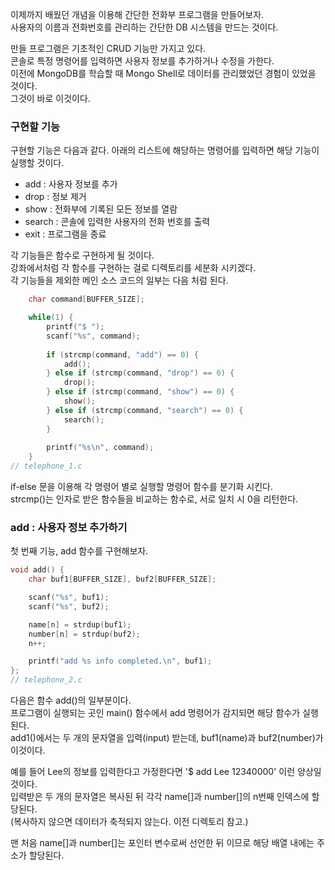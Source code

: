 <p>
이제까지 배웠던 개념을 이용해 간단한 전화부 프로그램을 만들어보자.<br />
사용자의 이름과 전화번호를 관리하는 간단한 DB 시스템을 만드는 것이다.
</p>

<p>
만들 프로그램은 기초적인 CRUD 기능만 가지고 있다.<br />
콘솔로 특정 명령어를 입력하면 사용자 정보를 추가하거나 수정을 가한다.<br />
이전에 MongoDB를 학습할 때 Mongo Shell로 데이터를 관리했었던 경험이 있었을 것이다.<br />
그것이 바로 이것이다.
</p>

### 구현할 기능

<p>구현할 기능은 다음과 같다. 아래의 리스트에 해당하는 명령어를 입력하면 해당 기능이 실행할 것이다.</p>

<ul>
<li>add : 사용자 정보를 추가</li>
<li>drop : 정보 제거</li>
<li>show : 전화부에 기록된 모든 정보를 열람</li>
<li>search : 콘솔에 입력한 사용자의 전화 번호를 출력</li>
<li>exit : 프로그램을 종료</li>
</ul>

<p>
각 기능들은 함수로 구현하게 될 것이다.<br />
강좌에서처럼 각 함수를 구현하는 걸로 디렉토리를 세분화 시키겠다.<br />
각 기능들을 제외한 메인 소스 코드의 일부는 다음 처럼 된다.
</p>

```c
    char command[BUFFER_SIZE];

    while(1) {
        printf("$ ");
        scanf("%s", command);
        
        if (strcmp(command, "add") == 0) {
            add();
        } else if (strcmp(command, "drop") == 0) {
            drop();
        } else if (strcmp(command, "show") == 0) {
            show();
        } else if (strcmp(command, "search") == 0) {
            search();
        }
            
        printf("%s\n", command);
    }
// telephone_1.c
```
<p>
if-else 문을 이용해 각 명령어 별로 실행할 명령어 함수를 분기화 시킨다.<br />
strcmp()는 인자로 받은 함수들을 비교하는 함수로, 서로 일치 시 0을 리턴한다.
</p>

### add : 사용자 정보 추가하기

<p>첫 번째 기능, add 함수를 구현해보자.</p>

```c
void add() {
    char buf1[BUFFER_SIZE], buf2[BUFFER_SIZE];

    scanf("%s", buf1);
    scanf("%s", buf2);

    name[n] = strdup(buf1);
    number[n] = strdup(buf2);
    n++;

    printf("add %s info completed.\n", buf1);
};
// telephone_2.c
```
<p>
다음은 함수 add()의 일부분이다.<br />
프로그램이 실행되는 곳인 main() 함수에서 add 명령어가 감지되면 해당 함수가 실행된다.<br />
add1()에서는 두 개의 문자열을 입력(input) 받는데, buf1(name)과 buf2(number)가 이것이다.    
</p>

<p>
예를 들어 Lee의 정보를 입력한다고 가정한다면 '$ add Lee 12340000' 이런 양상일 것이다.<br />
입력받은 두 개의 문자열은 복사된 뒤 각각 name[]과 number[]의 n번째 인덱스에 할당된다.<br />
(복사하지 않으면 데이터가 축적되지 않는다. 이전 디렉토리 참고.)    
</p>

<p>
맨 처음 name[]과 number[]는 포인터 변수로써 선언한 뒤 이므로
해당 배열 내에는 주소가 할당된다.    
</p>
